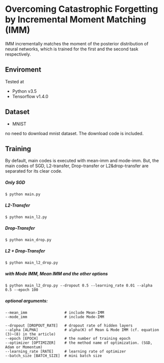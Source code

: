 Overcoming Catastrophic Forgetting by Incremental Moment Matching (IMM)
===================================

IMM incrementally matches the moment of the posterior distribution of neural networks, which is trained for the first and the second task respectively.

## Enviroment

Tested at

* Python v3.5
* Tensorflow v1.4.0

## Dataset

* MNIST

no need to download mnist dataset. The download code is included. 

## Training

By default, main codes is executed with mean-imm and mode-imm. But, the main codes of SGD, L2-transfer, Drop-transfer or L2&drop-transfer are separated for its clear code.

##### Only SGD

    $ python main.py

##### L2-Transfer

    $ python main_l2.py

##### Drop-Transfer

    $ python main_drop.py

##### L2 + Drop-Transfer

    $ python main_l2_drop.py

##### with Mode IMM, Mean IMM and the other options

    $ python main_l2_drop.py --dropout 0.5 --learning_rate 0.01 --alpha 0.5 --epoch 100


##### optional arguments:
    
    --mean_imm                 # include Mean-IMM
    --mode_imm                 # include Mode-IMM

    --dropout [DROPOUT_RATE]   # dropout rate of hidden layers
    --alpha [ALPHA]            # alpha(K) of Mean & Mode IMM (cf. equation (3)~(8) in the article)
    --epoch [EPOCH]            # the number of training epoch
    --optimizer [OPTIMIZER]    # the method name of optimization. (SGD, Adam or Momentum)
    --learning_rate [RATE]     # learning rate of optimizer
    --batch_size [BATCH_SIZE]  # mini batch size